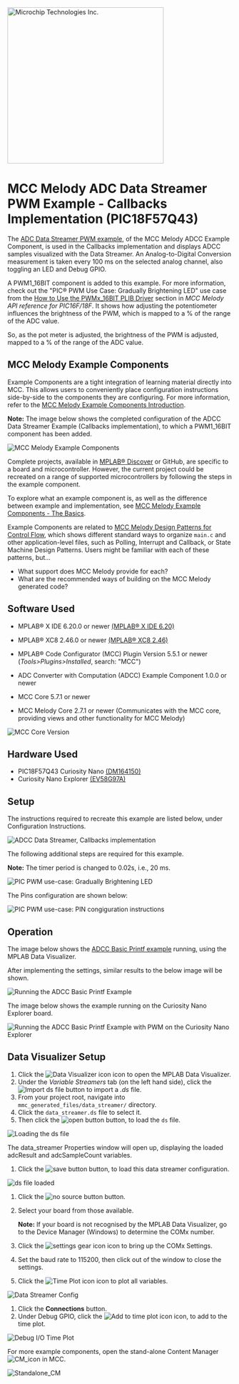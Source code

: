 <a target="_blank" href="https://www.microchip.com/" id="top-of-page">
   <picture>
      <source media="(prefers-color-scheme: light)" srcset="images/mchp_logo_light.png" width="350">
      <source media="(prefers-color-scheme: dark)" srcset="images/mchp_logo_dark.png" width="350">
      <img alt="Microchip Technologies Inc." src="https://www.microchip.com/content/experience-fragments/mchp/en_us/site/header/master/_jcr_content/root/responsivegrid/header/logo.coreimg.100.300.png/1605828081463/microchip.png">
   </picture>
</a>

# MCC Melody ADC Data Streamer PWM Example - Callbacks Implementation (PIC18F57Q43)

The [ADC Data Streamer PWM example](https://onlinedocs.microchip.com/v2/keyword-lookup?keyword=MCC.MELODY.EXAMPLES.RUNNING.ADCC.DATA.STREAMER&version=latest&redirect=true "Analog-to-Digital Conversion (ADC) Data Streamer example"), of the MCC Melody ADCC Example Component, is used in the Callbacks implementation and displays ADCC samples visualized with the Data Streamer. An Analog-to-Digital Conversion measurement is taken every 100 ms on the selected analog channel, also toggling an LED and Debug GPIO.

A PWM1_16BIT component is added to this example. For more information, check out the "PIC® PWM Use Case: Gradually Brightening LED" use case from the [How to Use the PWMx_16BIT PLIB Driver](https://onlinedocs.microchip.com/v2/keyword-lookup?keyword=SCF-PIC8-PWM-V1&version=latest&redirect=true) section in *MCC Melody API reference for PIC16F/18F*. It shows how adjusting the potentiometer influences the brightness of the PWM, which is mapped to a % of the range of the ADC value.

So, as the pot meter is adjusted, the brightness of the PWM is adjusted, mapped to a % of the range of the ADC value.

## MCC Melody Example Components
Example Components are a tight integration of learning material directly into MCC. This allows users to conveniently place configuration instructions side-by-side to the components they are configuring. For more information, refer to the [MCC Melody Example Components Introduction](https://onlinedocs.microchip.com/v2/keyword-lookup?keyword=MCC.MELODY.EXAMPLES&version=latest&redirect=true). 

**Note:** The image below shows the completed configuration of the ADCC Data Streamer Example (Callbacks implementation), to which a PWM1_16BIT component has been added. 

![MCC Melody Example Components](images/ADCCDataStreamerCallbacks_withPWM.png)


Complete projects, available in [MPLAB® Discover](https://mplab-discover.microchip.com) or GitHub, are specific to a board and microcontroller. However, the current project could be recreated on a range of supported microcontrollers by following the steps in the example component.

To explore what an example component is, as well as the difference between example and implementation, see [MCC Melody Example Components - The Basics](https://onlinedocs.microchip.com/v2/keyword-lookup?keyword=MCC.MELODY.EXAMPLES.BASICS&version=latest&redirect=true).

Example Components are related to [MCC Melody Design Patterns for Control Flow](https://onlinedocs.microchip.com/g/GUID-7CE1AEE9-2487-4E7B-B26B-93A577BA154E), which shows different standard ways to organize `main.c` and other application-level files, such as Polling, Interrupt and Callback, or State Machine Design Patterns. Users might be familiar with each of these patterns, but...
- What support does MCC Melody provide for each?
- What are the recommended ways of building on the MCC Melody generated code? 

## Software Used
- MPLAB® X IDE 6.20.0 or newer [(MPLAB® X IDE 6.20)](https://www.microchip.com/en-us/development-tools-tools-and-software/mplab-x-ide)
- MPLAB® XC8 2.46.0 or newer [(MPLAB® XC8 2.46)](https://www.microchip.com/en-us/tools-resources/develop/mplab-xc-compilers/xc8)

- MPLAB® Code Configurator (MCC) Plugin Version 5.5.1 or newer (*Tools>Plugins>Installed*, search: "MCC")
- ADC Converter with Computation (ADCC) Example Component 1.0.0 or newer
- MCC Core 5.7.1 or newer 
- MCC Melody Core 2.7.1 or newer (Communicates with the MCC core, providing views and other functionality for MCC Melody)

![MCC Core Version](images/MCC_Core_ContentLibrary_Versions.png)  


## Hardware Used
- PIC18F57Q43 Curiosity Nano [(DM164150)](https://www.microchip.com/en-us/development-tool/DM164150)
- Curiosity Nano Explorer [(EV58G97A)](https://www.microchip.com/en-us/development-tool/EV58G97A)


## Setup
The instructions required to recreate this example are listed below, under Configuration Instructions.   

![ADCC Data Streamer, Callbacks implementation](images/ADCC_DataStreamer_Callbacks-ConfigComplete.png)

The following additional steps are required for this example.

**Note:** The timer period is changed to 0.02s, i.e., 20 ms. 

![PIC PWM use-case: Gradually Brightening LED](images/ADCC_DataStreamerCallbacks_PWM_ConfigInstructions.png)

The Pins configuration are shown below:

![PIC PWM use-case: PIN congiguration instructions](images/ADCC_DataStreamerCallbacks_PWM_PINConfigInstructions.png)


## Operation
The image below shows the [ADCC Basic Printf example](https://onlinedocs.microchip.com/v2/keyword-lookup?keyword=MCC.MELODY.EXAMPLES.RUNNING.ADCC.PRINTF&version=latest&redirect=true
) running, using the MPLAB Data Visualizer. 

After implementing the settings, similar results to the below image will be shown.

![Running the ADCC Basic Printf Example](images/Running_the_ADCC_Data_Streamer_Example.png)

The image below shows the example running on the Curiosity Nano Explorer board. 

![Running the ADCC Basic Printf Example with PWM on the Curiosity Nano Explorer](images/ADCC_DataStreamer_PWM_Running_Explorer.png)

## Data Visualizer Setup 

1) Click the ![Data Visualizer icon](images/Icon-MPLAB-DataVisualizer_1cm.png) icon to open the MPLAB Data Visualizer.
2) Under the *Variable Streamers* tab (on the left hand side), click the ![Import ds file](images/button-import-ds-file.png "Import DS file.") button to import a *.ds* file.
3) From your project root, navigate into `mmc_generated_files/data_streamer/` directory.
4) Click the `data_streamer.ds` file to select it. 
5) Then click the ![open button](images/button-open.png) button, to load the `ds` file.

![Loading the ds file](images/RunningDataStreamerEx-Open_ds_file_12cm.png)

The data_streamer Properties window will open up, displaying the loaded adcResult and adcSampleCount variables. 

1) Click the ![save button](images/button-save.png) button, to load this data streamer configuration. 

![ds file loaded](images/ds_file_loaded_1_12cm.png)

1) Click the ![no source button](images/button-no-source.png) button.
2) Select your board from those available. 

   **Note:** If your board is not recognised by the MPLAB Data Visualizer, go to the Device Manager (Windows) to determine the COMx number.  

3) Click the ![settings gear icon](images/Icon-DataVisualizer-SettingsGear.png) icon to bring up the COMx Settings. 
4) Set the baud rate to 115200, then click out of the window to close the settings. 
5) Click the ![Time Plot icon](images/Icon-DataVisualizer_TimePlot.png) icon to plot all variables. 

![Data Streamer Config](images/DataStreamerConfig_25cm.png)

1) Click the **Connections** button.
2) Under Debug GPIO, click the ![Add to time plot icon](images/Icon-DataVisualizer_TimePlot.png "Display as raw data on time plot.") icon, to add to the time plot.

![Debug I/O Time Plot](images/DebugIO_TimePlot_8cm.png)


For more example components, open the stand-alone Content Manager ![CM_icon](images/Icon-MPLAB-CM24.png) in MCC. 

![Standalone_CM](images/MCC_ContentManager_Examples_18cm.png) 

